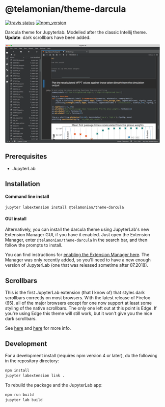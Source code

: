 # @telamonian/theme-darcula

[![travis status][travis]][travis-url]
[![npm_version][npm]][npm-url]

Darcula theme for Jupyterlab. Modelled after the classic Intellij theme. **Update**: dark scrollbars have been added.

![darcula_preview](darcula_preview.png)

## Prerequisites

* JupyterLab

## Installation

#### Command line install

```bash
jupyter labextension install @telamonian/theme-darcula
```

#### GUI install

Alternatively, you can install the darcula theme using JupyterLab's new Extension Manager GUI, if you have it enabled. Just open the Extension Manager, enter `@telamonian/theme-darcula` in the search bar, and then follow the prompts to install.

You can find instructions for [enabling the Extension Manager here](https://github.com/jupyterlab/jupyterlab/blob/master/docs/source/user/extensions.rst#using-the-extension-manager). The Manager was only recently added, so you'll need to have a new enough version of JupyterLab (one that was released sometime after 07.2018).

## Scrollbars

This is the first JupyterLab extension (that I know of) that styles dark scrollbars correctly on most browsers. With the latest release of Firefox (65), all of the major browsers except for one now support at least some styling of the native scrollbars. The only one left out at this point is Edge. If you're using Edge this theme will still work, but it won't give you the nice dark scrollbars.

See [here](https://developer.mozilla.org/en-US/docs/Web/CSS/::-webkit-scrollbar) and [here](https://developer.mozilla.org/en-US/docs/Web/CSS/CSS_Scrollbars) for more info.

## Development

For a development install (requires npm version 4 or later), do the following in the repository directory:

```bash
npm install
jupyter labextension link .
```

To rebuild the package and the JupyterLab app:

```bash
npm run build
jupyter lab build
```

[travis]: https://travis-ci.org/telamonian/theme-darcula.svg?branch=master 
[travis-url]: https://travis-ci.org/telamonian/theme-darcula

[npm]: https://img.shields.io/npm/v/@telamonian/theme-darcula.svg
[npm-url]: https://npmjs.com/package/@telamonian/theme-darcula
